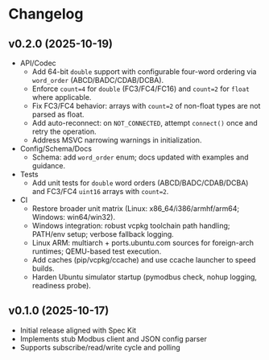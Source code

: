 # Changelog

## v0.2.0 (2025-10-19)
- API/Codec
  - Add 64-bit `double` support with configurable four-word ordering via `word_order` (ABCD/BADC/CDAB/DCBA).
  - Enforce `count=4` for `double` (FC3/FC4/FC16) and `count=2` for `float` where applicable.
  - Fix FC3/FC4 behavior: arrays with `count=2` of non-float types are not parsed as float.
  - Add auto-reconnect: on `NOT_CONNECTED`, attempt `connect()` once and retry the operation.
  - Address MSVC narrowing warnings in initialization.
- Config/Schema/Docs
  - Schema: add `word_order` enum; docs updated with examples and guidance.
- Tests
  - Add unit tests for `double` word orders (ABCD/BADC/CDAB/DCBA) and FC3/FC4 `uint16` arrays with `count=2`.
- CI
  - Restore broader unit matrix (Linux: x86_64/i386/armhf/arm64; Windows: win64/win32).
  - Windows integration: robust vcpkg toolchain path handling; PATH/env setup; verbose fallback logging.
  - Linux ARM: multiarch + ports.ubuntu.com sources for foreign-arch runtimes; QEMU-based test execution.
  - Add caches (pip/vcpkg/ccache) and use ccache launcher to speed builds.
  - Harden Ubuntu simulator startup (pymodbus check, nohup logging, readiness probe).

## v0.1.0 (2025-10-17)
- Initial release aligned with Spec Kit  
- Implements stub Modbus client and JSON config parser  
- Supports subscribe/read/write cycle and polling
